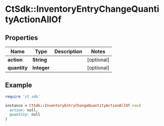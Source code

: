 # CtSdk::InventoryEntryChangeQuantityActionAllOf

## Properties

| Name | Type | Description | Notes |
| ---- | ---- | ----------- | ----- |
| **action** | **String** |  | [optional] |
| **quantity** | **Integer** |  | [optional] |

## Example

```ruby
require 'ct_sdk'

instance = CtSdk::InventoryEntryChangeQuantityActionAllOf.new(
  action: null,
  quantity: null
)
```

